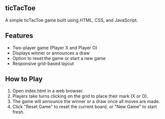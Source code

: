 ## ticTacToe

A simple ticTacToe game built using HTML, CSS, and JavaScript.

## Features

- Two-player game (Player X and Player O)
- Displays winner or announces a draw
- Option to reset the game or start a new game
- Responsive grid-based layout


## How to Play

1) Open index.html in a web browser.
2) Players take turns clicking on the grid to place their mark (X or O).
3) The game will announce the winner or a draw once all moves are made.
4) Click "Reset Game" to reset the current board, or "New Game" to start fresh.